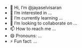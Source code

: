 - 👋 Hi, I’m @jayaselvisaran
- 👀 I’m interested in ...
- 🌱 I’m currently learning ...
- 💞️ I’m looking to collaborate on ...
- 📫 How to reach me ...
- 😄 Pronouns: ...
- ⚡ Fun fact: ...

<!---
jayaselvisaran/jayaselvisaran is a ✨ special ✨ repository because its `README.md` (this file) appears on your GitHub profile.
You can click the Preview link to take a look at your changes.
--->
